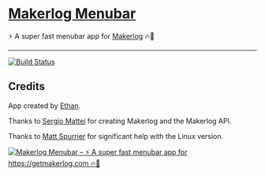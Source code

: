 # [Makerlog Menubar](https://menubar.getmakerlog.com)
⚡️ A super fast menubar app for [Makerlog](https://getmakerlog.com) 🔥🚢

---
[![Build Status](https://travis-ci.org/Booligoosh/makerlog-menubar.svg?branch=master)](https://travis-ci.org/Booligoosh/makerlog-menubar)

## Credits
App created by [Ethan](https://ethan.link).

Thanks to [Sergio Mattei](https://sergiomattei.com) for creating Makerlog and the Makerlog API.

Thanks to [Matt Spurrier](https://digitalsparky.com) for significant help with the Linux version.


[![Makerlog Menubar – ⚡️ A super fast menubar app for https://getmakerlog.com 🔥🚢](https://menubar.getmakerlog.com/img/social.png)](https://menubar.getmakerlog.com)

